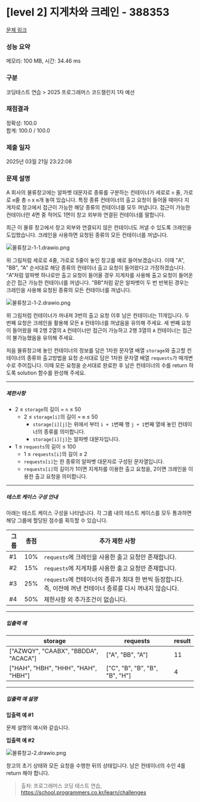 # [level 2] 지게차와 크레인 - 388353 

[문제 링크](https://school.programmers.co.kr/learn/courses/30/lessons/388353) 

### 성능 요약

메모리: 100 MB, 시간: 34.46 ms

### 구분

코딩테스트 연습 > 2025 프로그래머스 코드챌린지 1차 예선

### 채점결과

정확성: 100.0<br/>합계: 100.0 / 100.0

### 제출 일자

2025년 03월 21일 23:22:08

### 문제 설명

<p>A 회사의 물류창고에는 알파벳 대문자로 종류를 구분하는 컨테이너가 세로로 <code>n</code> 줄, 가로로 <code>m</code>줄 총 <code>n</code> x <code>m</code>개 놓여 있습니다. 특정 종류 컨테이너의 출고 요청이 들어올 때마다 지게차로 창고에서 접근이 가능한 해당 종류의 컨테이너를 모두 꺼냅니다. 접근이 가능한 컨테이너란 4면 중 적어도 1면이 창고 외부와 연결된 컨테이너를 말합니다.</p>

<p>최근 이 물류 창고에서 창고 외부와 연결되지 않은 컨테이너도 꺼낼 수 있도록 크레인을 도입했습니다. 크레인을 사용하면 요청된 종류의 모든 컨테이너를 꺼냅니다.</p>

<p><img src="https://grepp-programmers.s3.ap-northeast-2.amazonaws.com/files/production/0e90cfc3-ddd7-4841-9ed8-c420cb6be7a5/%E1%84%86%E1%85%AE%E1%86%AF%E1%84%85%E1%85%B2%E1%84%8E%E1%85%A1%E1%86%BC%E1%84%80%E1%85%A9-1-1.drawio.png" title="" alt="물류창고-1-1.drawio.png"></p>

<p>위 그림처럼 세로로 4줄, 가로로 5줄이 놓인 창고를 예로 들어보겠습니다. 이때 "A", "BB", "A" 순서대로 해당 종류의 컨테이너 출고 요청이 들어왔다고 가정하겠습니다. “A”처럼 알파벳 하나로만 출고 요청이 들어올 경우 지게차를 사용해 출고 요청이 들어온 순간 접근 가능한 컨테이너를 꺼냅니다. "BB"처럼 같은 알파벳이 두 번 반복된 경우는 크레인을 사용해 요청된 종류의 모든 컨테이너를 꺼냅니다.</p>

<p><img src="https://grepp-programmers.s3.ap-northeast-2.amazonaws.com/files/production/e5fac969-705a-41cf-8609-ad41e30ea694/%E1%84%86%E1%85%AE%E1%86%AF%E1%84%85%E1%85%B2%E1%84%8E%E1%85%A1%E1%86%BC%E1%84%80%E1%85%A9-1-2.drawio.png" title="" alt="물류창고-1-2.drawio.png"></p>

<p>위 그림처럼 컨테이너가 꺼내져 3번의 출고 요청 이후 남은 컨테이너는 11개입니다. 두 번째 요청은 크레인을 활용해 모든 <code>B</code> 컨테이너를 꺼냈음을 유의해 주세요. 세 번째 요청이 들어왔을 때 2행 2열의 <code>A</code> 컨테이너만 접근이 가능하고 2행 3열의 <code>A</code> 컨테이너는 접근이 불가능했음을 유의해 주세요.</p>

<p>처음 물류창고에 놓인 컨테이너의 정보를 담은 1차원 문자열 배열 <code>storage</code>와 출고할 컨테이너의 종류와 출고방법을 요청 순서대로 담은 1차원 문자열 배열 <code>requests</code>가 매개변수로 주어집니다. 이때 모든 요청을 순서대로 완료한 후 남은 컨테이너의 수를 return 하도록 solution 함수를 완성해 주세요.</p>

<hr>

<h5>제한사항</h5>

<ul>
<li>2 ≤ <code>storage</code>의 길이 = <code>n</code> ≤ 50

<ul>
<li>2 ≤ <code>storage[i]</code>의 길이 = <code>m</code> ≤ 50

<ul>
<li><code>storage[i][j]</code>는 위에서 부터 <code>i + 1</code>번째 행 <code>j + 1</code>번째 열에 놓인 컨테이너의 종류를 의미합니다.</li>
<li><code>storage[i][j]</code>는 알파벳 대문자입니다.</li>
</ul></li>
</ul></li>
<li>1 ≤ <code>requests</code>의 길이 ≤ 100

<ul>
<li>1 ≤ <code>requests[i]</code>의 길이 ≤ 2</li>
<li><code>requests[i]</code>는 한 종류의 알파벳 대문자로 구성된 문자열입니다.</li>
<li><code>requests[i]</code>의 길이가 1이면 지게차를 이용한 출고 요청을, 2이면 크레인을 이용한 출고 요청을 의미합니다.</li>
</ul></li>
</ul>

<hr>

<h5>테스트 케이스 구성 안내</h5>

<p>아래는 테스트 케이스 구성을 나타냅니다. 각 그룹 내의 테스트 케이스를 모두 통과하면 해당 그룹에 할당된 점수를 획득할 수 있습니다.</p>
<table class="table">
        <thead><tr>
<th>그룹</th>
<th>총점</th>
<th>추가 제한 사항</th>
</tr>
</thead>
        <tbody><tr>
<td>#1</td>
<td>10%</td>
<td><code>requests</code>에 크레인을 사용한 출고 요청만 존재합니다.</td>
</tr>
<tr>
<td>#2</td>
<td>15%</td>
<td><code>requests</code>에 지게차를 사용한 출고 요청만 존재합니다.</td>
</tr>
<tr>
<td>#3</td>
<td>25%</td>
<td><code>requests</code>에 컨테이너의 종류가 최대 한 번씩 등장합니다. 즉, 이전에 꺼낸 컨테이너 종류를 다시 꺼내지 않습니다.</td>
</tr>
<tr>
<td>#4</td>
<td>50%</td>
<td>제한사항 외 추가조건이 없습니다.</td>
</tr>
</tbody>
      </table>
<hr>

<h5>입출력 예</h5>
<table class="table">
        <thead><tr>
<th>storage</th>
<th>requests</th>
<th>result</th>
</tr>
</thead>
        <tbody><tr>
<td>["AZWQY", "CAABX", "BBDDA", "ACACA"]</td>
<td>["A", "BB", "A"]</td>
<td>11</td>
</tr>
<tr>
<td>["HAH", "HBH", "HHH", "HAH", "HBH"]</td>
<td>["C", "B", "B", "B", "B", "H"]</td>
<td>4</td>
</tr>
</tbody>
      </table>
<hr>

<h5>입출력 예 설명</h5>

<p><strong>입출력 예 #1</strong></p>

<p>문제 설명의 예시와 같습니다.</p>

<p><strong>입출력 예 #2</strong></p>

<p><img src="https://grepp-programmers.s3.ap-northeast-2.amazonaws.com/files/production/95339b77-babc-4be8-96ee-60235ea50393/%E1%84%86%E1%85%AE%E1%86%AF%E1%84%85%E1%85%B2%E1%84%8E%E1%85%A1%E1%86%BC%E1%84%80%E1%85%A9-2.drawio.png" title="" alt="물류창고-2.drawio.png"></p>

<p>창고의 초기 상태와 모든 요청을 수행한 뒤의 상태입니다. 남은 컨테이너의 수인 4를 return 해야 합니다.</p>


> 출처: 프로그래머스 코딩 테스트 연습, https://school.programmers.co.kr/learn/challenges